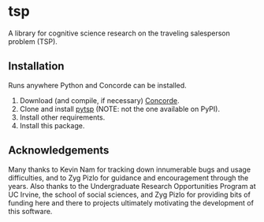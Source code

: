 # tsp

A library for cognitive science research on the traveling salesperson problem (TSP).

## Installation

Runs anywhere Python and Concorde can be installed.

1. Download (and compile, if necessary) [Concorde](https://www.math.uwaterloo.ca/tsp/concorde.html).
2. Clone and install [pytsp](https://github.com/jackvandrunen/pytsp) (NOTE: not the one available on PyPI).
3. Install other requirements.
4. Install this package.

## Acknowledgements

Many thanks to Kevin Nam for tracking down innumerable bugs and usage difficulties, and to Zyg
Pizlo for guidance and encouragement through the years. Also thanks to the Undergraduate
Research Opportunities Program at UC Irvine, the school of social sciences, and Zyg Pizlo for
providing bits of funding here and there to projects ultimately motivating the development of this
software.
